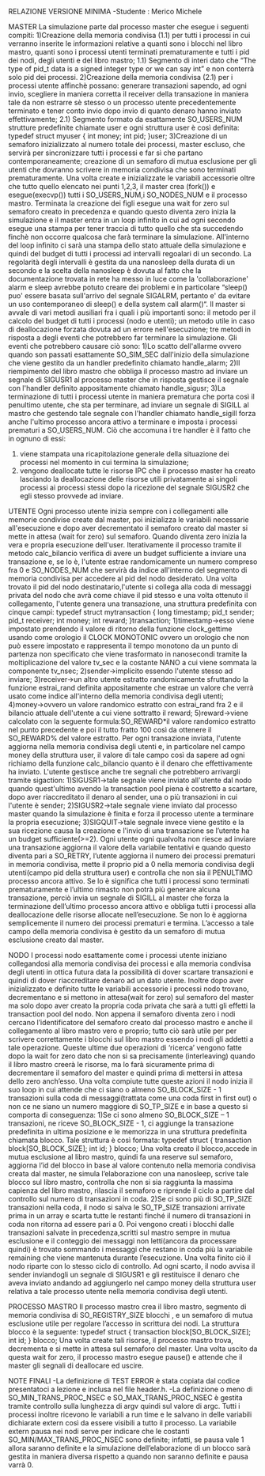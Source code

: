 ﻿RELAZIONE VERSIONE MINIMA
-Studente : Merico Michele

MASTER
La simulazione parte dal processo master che esegue i seguenti compiti:
1)Creazione della memoria condivisa (1.1) per tutti i processi in cui verranno inserite le informazioni relative a quanti sono i blocchi nel libro mastro, quanti sono i processi utenti terminati prematuramente e tutti i pid dei nodi, degli utenti e del libro mastro;
1.1) Segmento di interi dato che “The type of pid_t data is a signed integer type or we can say int” e non conterrà solo pid dei processi.
2)Creazione della memoria condivisa (2.1) per i processi utente affinchè possano: generare transazioni sapendo, ad ogni invio, scegliere in maniera corretta il receiver della transazione in maniera tale da non estrarre sè stesso o un processo utente precedentemente terminato e tener conto invio dopo invio di quanto denaro hanno inviato effettivamente;
2.1) Segmento formato da esattamente SO_USERS_NUM strutture predefinite chiamate user e ogni struttura user è così definita:
typedef struct myuser {
		int money;
		int pid;
}user;
3)Creazione di un semaforo inizializzato al numero totale dei processi, master escluso, che servirà per sincronizzare tutti i processi e far sì che partano contemporaneamente; creazione di un semaforo di mutua esclusione per gli utenti che dovranno scrivere in memoria condivisa che sono terminati prematuramente.
Una volta create e inizializzate le variabili accessorie oltre che tutto quello elencato nei punti 1,2,3, il master crea (fork()) e esegue(execvp()) tutti i SO_USERS_NUM,i SO_NODES_NUM e il processo mastro.
Terminata la creazione dei figli esegue una wait for zero sul semaforo creato in precedenza e quando questo diventa zero inizia la simulazione e il master entra in un loop infinito in cui ad ogni secondo esegue una stampa per tener traccia di tutto quello che sta succedendo finchè non occorre qualcosa che farà terminare la simulazione.
 All'interno del loop infinito ci sarà una stampa dello stato attuale della simulazione e quindi del budget di tutti i processi ad intervalli regoalari di un secondo. La regolarità degli intervalli è gestita da una nanosleep della durata di un secondo e la scelta della nanosleep è dovuta al fatto che la documentazione trovata in rete ha messo in luce come la 'collaborazione' alarm e sleep avrebbe potuto creare dei problemi e in particolare “sleep() puo' essere basata sull'arrivo del segnale SIGALRM, pertanto e' da evitare un uso contemporaneo di sleep() e della system call alarm()“.
Il master si avvale di vari metodi ausiliari fra i quali i più importanti sono: il metodo per il calcolo del budget di tutti i processi (nodo e utenti); un metodo utile in caso di deallocazione forzata dovuta ad un errore nell'esecuzione; tre metodi in risposta a degli eventi che potrebbero far terminare la simulazione. Gli eventi che potrebbero causare ciò sono:
1)Lo scatto dell'allarme ovvero quando son passati esattamente SO_SIM_SEC dall'inizio della simulazione che viene gestito da un handler predefinito chiamato handle_alarm;
2)Il riempimento del libro mastro che obbliga il processo mastro ad inviare un segnale di SIGUSR1 al processo master che in risposta gestisce il segnale con l'handler definito appositamente chiamato handle_sigusr;
3)La terminazione di tutti i processi utente in maniera prematura che porta così il penultimo utente, che sta per terminare, ad inviare un segnale di SIGILL al mastro che gestendo tale segnale con l'handler chiamato handle_sigill forza anche l'ultimo processo ancora attivo a terminare e imposta i processi prematuri a SO_USERS_NUM.
Ciò che accomuna i tre handler è il fatto che in ognuno di essi:
1) viene stampata una ricapitolazione generale della situazione dei processi nel momento in cui termina la simulazione;
2) vengono deallocate tutte le risorse IPC che il processo master ha creato lasciando la deallocazione delle risorse utili privatamente ai singoli processi ai processi stessi dopo la ricezione del segnale SIGUSR2 che egli stesso provvede ad inviare.

UTENTE 
Ogni processo utente inizia sempre con i collegamenti alle memorie condivise create dal master, poi inizializza le variabili necessarie all'esecuzione e dopo aver decrementato il semaforo creato dal master si mette in attesa (wait for zero) sul semaforo. Quando diventa zero  inizia la vera e propria esecuzione dell'user. Iterativamente il processo tramite il metodo calc_bilancio verifica di avere un budget sufficiente a inviare una transazione e, se lo è, l'utente estrae randomicamente un numero compreso fra 0 e SO_NODES_NUM che servirà da indice all'interno del segmento di memoria condivisa per accedere al pid del nodo desiderato. Una volta trovato il pid del nodo destinatario,l'utente si collega alla coda di messaggi privata del nodo che avrà come chiave il pid stesso e una volta ottenuto il collegamento, l'utente genera una transazione, una struttura predefinita con cinque campi:
typedef struct mytransaction {
	long timestamp;
	pid_t sender;
	pid_t receiver;
	int money;
	int reward;
}transaction;
1)timestamp->esso viene impostato prendendo il valore di ritorno della funzione clock_gettime usando come orologio il CLOCK MONOTONIC ovvero un orologio che non può essere impostato e rappresenta il tempo monotono da un punto di partenza non specificato che viene trasformato in nanosecondi tramite la moltiplicazione del valore tv_sec e la costante NANO a cui viene sommata la componente tv_nsec;
2)sender->implicito essendo l'utente stesso ad inviare;
3)receiver->un altro utente estratto randomicamente sfruttando la funzione estrai_rand definita appositamente che estrae un valore che verrà usato come indice all'interno della memoria condivisa degli utenti;
4)money->ovvero un valore randomico estratto con estrai_rand fra 2 e il bilancio attuale dell'utente a cui viene sottratto il reward;
5)reward->viene calcolato con la seguente formula:SO_REWARD*il valore randomico estratto nel punto precedente e poi il tutto fratto 100 così da ottenere il SO_REWARD% del valore estratto.
Per ogni transazione inviata, l'utente aggiorna nella memoria condivisa degli utenti e, in particolare nel campo money della struttura user, il valore di tale campo così da sapere ad ogni richiamo della funzione calc_bilancio quanto è il denaro che effettivamente ha inviato.
L'utente gestisce anche tre segnali che potrebbero arrivargli tramite sigaction:
1)SIGUSR1->tale segnale viene inviato all'utente dal nodo quando quest'ultimo avendo la transaction pool piena è costretto a scartare, dopo aver riaccreditato il denaro al sender, una o più transazioni in cui l'utente è sender;
2)SIGUSR2->tale segnale viene inviato dal processo master quando la simulazione è finita e forza il processo utente a terminare la propria esecuzione;
3)SIGQUIT->tale segnale invece viene gestito e la sua ricezione causa la creazione e l'invio di una transazione se l’utente ha un budget sufficiente(>=2).
Ogni utente ogni qualvolta non riesce ad inviare una transazione aggiorna il valore della variabile tentativi e quando questo diventa pari a SO_RETRY, l’utente aggiorna il numero dei processi prematuri in memoria condivisa, mette il proprio pid a 0 nella memoria condivisa degli utenti(campo pid della struttura user) e controlla che non sia il PENULTIMO processo ancora attivo. Se lo è significa che tutti i processi sono terminati prematuramente e l’ultimo rimasto non potrà più generare alcuna transazione, perciò invia un segnale di SIGILL al master che forza la terminazione dell’ultimo processo ancora attivo e obbliga tutti i processi alla deallocazione delle risorse allocate nell’esecuzione. Se non lo è aggiorna semplicemente il numero dei processi prematuri e termina. L’accesso a tale campo della memoria condivisa è gestito da un semaforo di mutua esclusione creato dal master.

NODO
I processi nodo esattamente come i processi utente iniziano collegandosi alla memoria condivisa dei processi e alla memoria condivisa degli utenti in ottica futura data la possibilità di dover scartare transazioni e quindi di dover riaccreditare denaro ad un dato utente. Inoltre dopo aver inizializzato e definito tutte le variabili accessorie i processi nodo trovano, decrementano e si mettono in attesa(wait for zero) sul semaforo del master ma solo dopo aver creato la propria coda privata che sarà a tutti gli effetti la transaction pool del nodo. 
Non appena il semaforo diventa zero i nodi cercano l’identificatore del semaforo creato dal processo mastro e anche il collegamento al libro mastro vero e proprio; tutto ciò sarà utile per per scrivere correttamente i blocchi sul libro mastro essendo i nodi gli addetti a tale operazione.
Queste ultime due operazioni di ‘ricerca’ vengono fatte dopo la wait for zero dato che non si sa precisamente (interleaving) quando il libro mastro creerà le risorse, ma lo farà sicuramente prima di decrementare il semaforo del master e quindi prima di mettersi in attesa dello zero anch’esso. 
Una volta compiute tutte queste azioni il nodo inizia il suo loop in cui attende che ci siano o almeno SO_BLOCK_SIZE - 1 transazioni sulla coda di messaggi(trattata come una coda first in first out) o non ce ne siano un numero maggiore di SO_TP_SIZE e in base a questo si comporta di conseguenza:
1)Se ci sono almeno SO_BLOCK_SIZE – 1 transazioni, ne riceve SO_BLOCK_SIZE - 1, ci aggiunge la transazione predefinita in ultima posizione e le memorizza in una struttura predefinita chiamata blocco. 
Tale struttura è così formata:
typedef struct {
	transaction block[SO_BLOCK_SIZE];
	int id;
} blocco;
Una volta creato il blocco,accede in mutua esclusione al libro mastro, quindi fa una reserve sul semaforo, aggiorna l’id del blocco in base al valore contenuto nella memoria condivisa creata dal master, ne simula l’elaborazione con una nanosleep, scrive tale blocco sul libro mastro, controlla che non si sia raggiunta la massima capienza del libro mastro, rilascia il semaforo e riprende il ciclo a partire dal controllo sul numero di transazioni in coda.
2)Se ci sono più di SO_TP_SIZE transazioni nella coda, il nodo si salva le SO_TP_SIZE transazioni arrivate prima in un array e scarta tutte le restanti finché il numero di transazioni in coda non ritorna ad essere pari a 0. Poi vengono creati i blocchi dalle transazioni salvate in precedenza,scritti sul mastro sempre in mutua esclusione e il conteggio dei messaggi non letti(ancora da processare quindi) è trovato sommando i messaggi che restano in coda più la variabile remaining che viene mantenuta durante l’esecuzione. Una volta finito ciò il nodo riparte con lo stesso ciclo di controllo. Ad ogni scarto, il nodo avvisa il sender inviandogli un segnale di SIGUSR1 e gli restituisce il denaro che aveva inviato andando ad aggiungerlo nel campo money della struttura user relativa a tale processo utente nella memoria condivisa degli utenti.



PROCESSO MASTRO
Il processo mastro crea il libro mastro, segmento di memoria condivisa di SO_REGISTRY_SIZE blocchi , e un semaforo di mutua esclusione utile per regolare l’accesso in scrittura dei nodi.
La struttura blocco è la seguente: 
typedef struct {
	transaction block[SO_BLOCK_SIZE];
	int id;
} blocco;
Una volta create tali risorse, il processo mastro trova, decrementa e si mette in attesa sul semaforo del master.
Una volta uscito da questa wait for zero, il processo mastro esegue pause() e attende che il master gli segnali di deallocare ed uscire.


NOTE FINALI
-La definizione di TEST ERROR è stata copiata dal codice presentatoci a lezione e inclusa nel file header.h.
-La definizione o meno di SO_MIN_TRANS_PROC_NSEC e SO_MAX_TRANS_PROC_NSEC è gestita tramite controllo sulla lunghezza di argv quindi sul valore di argc. Tutti i processi inoltre ricevono le variabili a run time e le salvano in delle variabili dichiarate extern così da essere visibili a tutto il processo. 
La variabile extern pausa nei nodi serve per indicare che le costanti  SO_MIN/MAX_TRANS_PROC_NSEC sono definite; infatti, se pausa vale 1 allora saranno definite e la simulazione dell’elaborazione di un blocco sarà gestita in maniera diversa rispetto a quando non saranno definite e pausa varrà 0.

